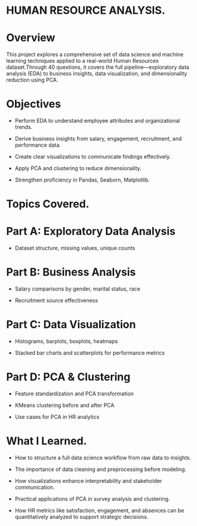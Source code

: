 # HUMAN RESOURCE ANALYSIS.
# Overview
This project explores a comprehensive set of data science and machine learning techniques applied to a real-world Human Resources dataset.Through 40 questions, it covers the full pipeline—exploratory data analysis (EDA) to business insights, data visualization, and dimensionality reduction using PCA.
# Objectives
- Perform  EDA to understand employee attributes and organizational trends.

- Derive business insights from salary, engagement, recruitment, and performance data.

- Create clear visualizations to communicate findings effectively.

- Apply PCA and clustering to reduce dimensionality.

- Strengthen proficiency in Pandas, Seaborn, Matplotlib.

# Topics Covered.

# Part A: Exploratory Data Analysis
- Dataset structure, missing values, unique counts

# Part B: Business Analysis

- Salary comparisons by gender, marital status, race

- Recruitment source effectiveness

# Part C: Data Visualization

- Histograms, barplots, boxplots, heatmaps

- Stacked bar charts and scatterplots for performance metrics

# Part D: PCA & Clustering

- Feature standardization and PCA transformation

- KMeans clustering before and after PCA

- Use cases for PCA in HR analytics

# What I Learned.

- How to structure a full data science workflow from raw data to insights.

- The importance of data cleaning and preprocessing before modeling.

- How visualizations enhance interpretability and stakeholder communication.

- Practical applications of PCA in survey analysis and clustering.

- How HR metrics like satisfaction, engagement, and absences can be quantitatively analyzed to support strategic decisions.




